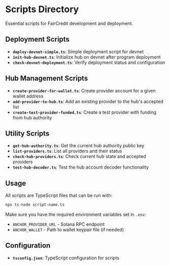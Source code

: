 # Scripts Directory

Essential scripts for FairCredit development and deployment.

## Deployment Scripts

- **`deploy-devnet-simple.ts`**: Simple deployment script for devnet
- **`init-hub-devnet.ts`**: Initialize hub on devnet after program deployment
- **`check-devnet-deployment.ts`**: Verify deployment status and configuration

## Hub Management Scripts

- **`create-provider-for-wallet.ts`**: Create provider account for a given wallet address
- **`add-provider-to-hub.ts`**: Add an existing provider to the hub's accepted list
- **`create-test-provider-funded.ts`**: Create a test provider with funding from hub authority

## Utility Scripts

- **`get-hub-authority.ts`**: Get the current hub authority public key
- **`list-providers.ts`**: List all providers and their status
- **`check-hub-providers.ts`**: Check current hub state and accepted providers
- **`test-hub-decoder.ts`**: Test the hub account decoder functionality

## Usage

All scripts are TypeScript files that can be run with:

```bash
npx ts-node script-name.ts
```

Make sure you have the required environment variables set in `.env`:
- `ANCHOR_PROVIDER_URL` - Solana RPC endpoint
- `ANCHOR_WALLET` - Path to wallet keypair file (if needed)

## Configuration

- **`tsconfig.json`**: TypeScript configuration for scripts